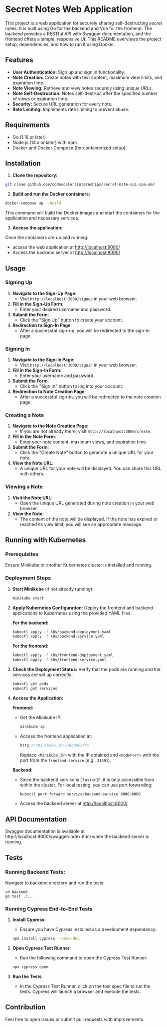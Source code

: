 # Secret Notes Web Application


This project is a web application for securely sharing self-destructing secret notes. It is built using Go for the backend and Vue for the frontend. The backend provides a RESTful API with Swagger documentation, and the frontend offers a simple, responsive UI. This README overviews the project setup, dependencies, and how to run it using Docker.

## Features
- **User Authentication:** Sign up and sign in functionality.
- **Note Creation:** Create notes with text content, maximum view limits, and expiration time.
- **Note Viewing:** Retrieve and view notes securely using unique URLs.
- **Note Self-Destruction:** Notes self-destruct after the specified number of views or expiration time.
- **Security:** Secure URL generation for every note.
- **Rate Limiting:** Implements rate limiting to prevent abuse.

## Requirements
- Go (1.16 or later)
- Node.js (14.x or later) with npm
- Docker and Docker Compose (for containerized setup)

## Installation
1. **Clone the repository:**
``` bash
git clone github.com/codescalersinternships/secret-note-api-spa-amr
```
2. **Build and run the Docker containers:**
``` bash
docker-compose up --build
```
This command will build the Docker images and start the containers for the application and necessary services.

3. **Access the application:**

Once the containers are up and running. 
- access the web application at [http://localhost:8090/](http://localhost:8090/)
- Access the backend server at
[http://localhost:8000/](http://localhost:8000/)


## Usage

### Signing Up

1. **Navigate to the Sign-Up Page**:
    - Visit `http://localhost:3000/signup` in your web browser.
2. **Fill in the Sign-Up Form**:
    - Enter your desired username and password.
3. **Submit the Form**:
    - Click the "Sign Up" button to create your account.
4. **Redirection to Sign-In Page**:
    - After a successful sign-up, you will be redirected to the sign-in page.

### Signing In

1. **Navigate to the Sign-In Page**:
    - Visit `http://localhost:3000/signin` in your web browser.
2. **Fill in the Sign-In Form**:
    - Enter your username and password.
3. **Submit the Form**:
    - Click the "Sign In" button to log into your account.
4. **Redirection to Note Creation Page**:
    - After a successful sign-in, you will be redirected to the note creation page.

### Creating a Note

1. **Navigate to the Note Creation Page**:
    - If you are not already there, visit `http://localhost:3000/create`.
2. **Fill in the Note Form**:
    - Enter your note content, maximum views, and expiration time.
3. **Submit the Form**:
    - Click the "Create Note" button to generate a unique URL for your note.
4. **View the Note URL**:
    - A unique URL for your note will be displayed. You can share this URL with others.

### Viewing a Note

1. **Visit the Note URL**:
    - Open the unique URL generated during note creation in your web browser.
2. **View the Note**:
    - The content of the note will be displayed. If the note has expired or reached its view limit, you will see an appropriate message.


## Running with Kubernetes

### Prerequisites
Ensure Minikube or another Kubernetes cluster is installed and running.

### Deployment Steps

1. **Start Minikube** (if not already running):
    ```bash
    minikube start
    ```

2. **Apply Kubernetes Configuration:**
    Deploy the frontend and backend applications to Kubernetes using the provided YAML files.

    **For the backend:**
    ```bash
    kubectl apply -f k8s/backend-deployment.yaml
    kubectl apply -f k8s/backend-service.yaml
    ```

    **For the frontend:**
    ```bash
    kubectl apply -f k8s/frontend-deployment.yaml
    kubectl apply -f k8s/frontend-service.yaml
    ```

3. **Check the Deployment Status:**
    Verify that the pods are running and the services are set up correctly:
    ```bash
    kubectl get pods
    kubectl get services
    ```

4. **Access the Application:**

    **Frontend:**

    - Get the Minikube IP:
      ```bash
      minikube ip
      ```

    - Access the frontend application at:
      ```php
      http://<Minikube_IP>:<NodePort>
      ```
      Replace `<Minikube_IP>` with the IP obtained and `<NodePort>` with the port from the `frontend-service` (e.g., `31591`).

    **Backend:**

    - Since the backend service is `ClusterIP`, it is only accessible from within the cluster. For local testing, you can use port forwarding:
      ```bash
      kubectl port-forward service/backend-service 8000:8000
      ```

    - Access the backend server at [http://localhost:8000/](http://localhost:8000/)


## API Documentation
Swagger documentation is available at http://localhost:8000/swagger/index.html when the backend server is running.

## Tests
### Running Backend Tests:
Navigate to backend directory and run the tests:
```
cd backend
go test ./...
```
### Running Cypress End-to-End Tests

1. **Install Cypress**:
    - Ensure you have Cypress installed as a development dependency:
    ```bash
    npm install cypress --save-dev
    ```

2. **Open Cypress Test Runner**:
    - Run the following command to open the Cypress Test Runner:
    ```bash
    npx cypress open
    ```

3. **Run the Tests**:
    - In the Cypress Test Runner, click on the test spec file to run the tests. Cypress will launch a browser and execute the tests.

## Contribution
Feel free to open issues or submit pull requests with improvements.

